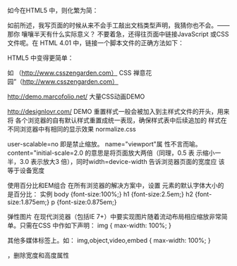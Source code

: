 <!DOCTYPE HTML PUBLIC "-//W3C//DTD HTML 4.01 Transitional//EN" "http://www.w3.org/
TR/html4/loose.dtd">
如今在HTML5 中，则化繁为简：
<!DOCTYPE html>
如前所述，我写页面的时候从来不会手工敲出文档类型声明，我猜你也不会。——那你
嚷嚷半天有什么实际意义？ 不要着急，还得往页面中链接JavaScript 或CSS 文件呢。在
HTML 4.01 中，链接一个脚本文件的正确方法如下：
<script src="js/jquery-1.6.2.js" type="text/javascript"></script>
HTML5 中变得更简单：
<script src="js/jquery-1.6.2.js"></script>
如
（http://www.csszengarden.com）
CSS 禅意花园”（http://www.csszengarden.com）

http://demo.marcofolio.net/ 大量CSS动画DEMO

http://designlovr.com/ DEMO
重置样式一般会被加入到主样式文件的开头，用来将
各个浏览器的自有默认样式重置成统一表现，确保样式表中后续追加的
样式在不同浏览器中有相同的显示效果
normalize.css

user-scalable=no 即是禁止缩放。
name="viewport"属
性不言而喻。content="initial-scale=2.0 的意思是将页面放大两倍（同理，0.5 表
示缩小一半，3.0 表示放大3 倍），同时width=device-width 告诉浏览器页面的宽度应
该等于设备宽度

使用百分比和EM组合
在所有浏览器的解决方案中，设置 <body>元素的默认字体大小的是百分比：
实例
body {font-size:100%;}
h1 {font-size:2.5em;}
h2 {font-size:1.875em;}
p {font-size:0.875em;}


弹性图片
在现代浏览器（包括IE 7+）中要实现图片随着流动布局相应缩放非常简单。只需在CSS
中作如下声明：
img {
max-width: 100%;
}

其他多媒体标签上。如：
img,object,video,embed {
max-width: 100%;
}

，删除宽度和高度属性